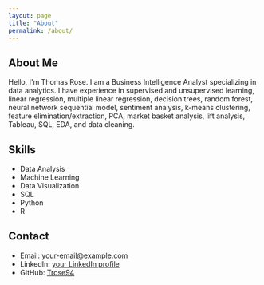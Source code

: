 ```yaml
---
layout: page
title: "About"
permalink: /about/
---
```


## About Me

Hello, I'm Thomas Rose. I am a Business Intelligence Analyst specializing in data analytics. I have experience in supervised and unsupervised learning, linear regression, multiple linear regression, decision trees, random forest, neural network sequential model, sentiment analysis, k-means clustering, feature elimination/extraction, PCA, market basket analysis, lift analysis, Tableau, SQL, EDA, and data cleaning.

## Skills

- Data Analysis
- Machine Learning
- Data Visualization
- SQL
- Python
- R

## Contact

- Email: your-email@example.com
- LinkedIn: [your LinkedIn profile](https://www.linkedin.com/in/yourprofile)
- GitHub: [Trose94](https://github.com/Trose94)
